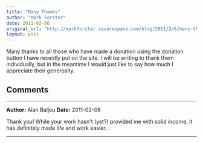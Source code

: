 ```yaml
---
title: "Many Thanks"
author: "Mark Forster"
date: 2011-02-06
original_url: "http://markforster.squarespace.com/blog/2011/2/6/many-thanks.html"
layout: post
---
```


Many thanks to all those who have made a donation using the donation button I have recently put on the site. I will be writing to thank them individually, but in the meantime I would just like to say how much I appreciate their generosity.


## Comments

---

**Author:** Alan Baljeu
**Date:** 2011-02-06

Thank you! While your work hasn't (yet?) provided me with solid income, it has definitely made life and work easier. .

---
